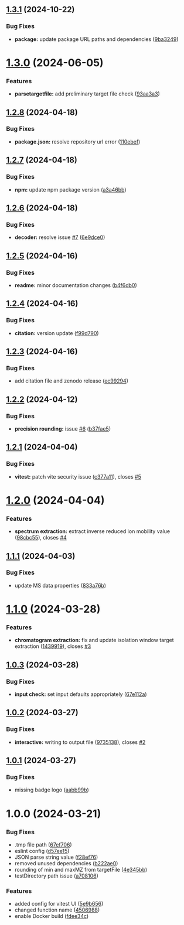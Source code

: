 ## [1.3.1](https://github.com/vimalnathnambiar/exfilms/compare/v1.3.0...v1.3.1) (2024-10-22)


### Bug Fixes

* **package:** update package URL paths and dependencies ([9ba3249](https://github.com/vimalnathnambiar/exfilms/commit/9ba3249564542eb8f05eeab38f3232e17ae2e40a))

# [1.3.0](https://github.com/vmalnathnambiar/exfilms/compare/v1.2.8...v1.3.0) (2024-06-05)


### Features

* **parsetargetfile:** add preliminary target file check ([93aa3a3](https://github.com/vmalnathnambiar/exfilms/commit/93aa3a306cf550e05363ab0d9313ff93291cbc65))

## [1.2.8](https://github.com/vmalnathnambiar/exfilms/compare/v1.2.7...v1.2.8) (2024-04-18)


### Bug Fixes

* **package.json:** resolve repository url error ([110ebef](https://github.com/vmalnathnambiar/exfilms/commit/110ebef8e7e643b3c3d241b221761dc8cbaf8c00))

## [1.2.7](https://github.com/vmalnathnambiar/exfilms/compare/v1.2.6...v1.2.7) (2024-04-18)


### Bug Fixes

* **npm:** update npm package version ([a3a46bb](https://github.com/vmalnathnambiar/exfilms/commit/a3a46bb46d7132f67ac88546e0c4913f7d0e95c1))

## [1.2.6](https://github.com/vmalnathnambiar/exfilms/compare/v1.2.5...v1.2.6) (2024-04-18)


### Bug Fixes

* **decoder:** resolve issue [#7](https://github.com/vmalnathnambiar/exfilms/issues/7) ([6e9dce0](https://github.com/vmalnathnambiar/exfilms/commit/6e9dce0b2ee41cbd978248976cbf5d3ec4001109))

## [1.2.5](https://github.com/vmalnathnambiar/exfilms/compare/v1.2.4...v1.2.5) (2024-04-16)


### Bug Fixes

* **readme:** minor documentation changes ([b4f6db0](https://github.com/vmalnathnambiar/exfilms/commit/b4f6db0058991e4f899fbd094c878ab53e6ec11c))

## [1.2.4](https://github.com/vmalnathnambiar/exfilms/compare/v1.2.3...v1.2.4) (2024-04-16)


### Bug Fixes

* **citation:** version update ([f99d790](https://github.com/vmalnathnambiar/exfilms/commit/f99d790ba9473952f3eb1fc18ed2e6569f80f4ed))

## [1.2.3](https://github.com/vmalnathnambiar/exfilms/compare/v1.2.2...v1.2.3) (2024-04-16)


### Bug Fixes

* add citation file and zenodo release ([ec99294](https://github.com/vmalnathnambiar/exfilms/commit/ec99294cdfaaf77e032fcca20d7977d202fc7f90))

## [1.2.2](https://github.com/vmalnathnambiar/exfilms/compare/v1.2.1...v1.2.2) (2024-04-12)


### Bug Fixes

* **precision rounding:** issue [#6](https://github.com/vmalnathnambiar/exfilms/issues/6) ([b37fae5](https://github.com/vmalnathnambiar/exfilms/commit/b37fae59e566e49a50b2f19c418eb3e0a2a559d7))

## [1.2.1](https://github.com/vmalnathnambiar/exfilms/compare/v1.2.0...v1.2.1) (2024-04-04)


### Bug Fixes

* **vitest:** patch vite security issue ([c377a11](https://github.com/vmalnathnambiar/exfilms/commit/c377a1130d86066cf5ad53112abf4849e1122fcd)), closes [#5](https://github.com/vmalnathnambiar/exfilms/issues/5)

# [1.2.0](https://github.com/vmalnathnambiar/exfilms/compare/v1.1.1...v1.2.0) (2024-04-04)


### Features

* **spectrum extraction:** extract inverse reduced ion mobility value ([98cbc55](https://github.com/vmalnathnambiar/exfilms/commit/98cbc551ff1f7f018da13bd80067a4edb196d7a2)), closes [#4](https://github.com/vmalnathnambiar/exfilms/issues/4)

## [1.1.1](https://github.com/vmalnathnambiar/exfilms/compare/v1.1.0...v1.1.1) (2024-04-03)


### Bug Fixes

* update MS data properties ([833a76b](https://github.com/vmalnathnambiar/exfilms/commit/833a76b3733f933132825dc937db3d482366a91c))

# [1.1.0](https://github.com/vmalnathnambiar/exfilms/compare/v1.0.3...v1.1.0) (2024-03-28)


### Features

* **chromatogram extraction:** fix and update isolation window target extraction ([1439919](https://github.com/vmalnathnambiar/exfilms/commit/14399197fdc7e82bb2bc3064480de9e402cd02b7)), closes [#3](https://github.com/vmalnathnambiar/exfilms/issues/3)

## [1.0.3](https://github.com/vmalnathnambiar/exfilms/compare/v1.0.2...v1.0.3) (2024-03-28)


### Bug Fixes

* **input check:** set input defaults appropriately ([67e112a](https://github.com/vmalnathnambiar/exfilms/commit/67e112a3801d4e4d6b190907f96d4b274b265fb8))

## [1.0.2](https://github.com/vmalnathnambiar/exfilms/compare/v1.0.1...v1.0.2) (2024-03-27)


### Bug Fixes

* **interactive:** writing to output file ([9735138](https://github.com/vmalnathnambiar/exfilms/commit/97351388bb67c2e0bd2a290fb6ae10760648fae1)), closes [#2](https://github.com/vmalnathnambiar/exfilms/issues/2)

## [1.0.1](https://github.com/vmalnathnambiar/exfilms/compare/v1.0.0...v1.0.1) (2024-03-27)


### Bug Fixes

* missing badge logo ([aabb99b](https://github.com/vmalnathnambiar/exfilms/commit/aabb99b948b01a4de9e68a9c04d87c69c50743ba))

# 1.0.0 (2024-03-21)


### Bug Fixes

* .tmp file path ([67ef706](https://github.com/vmalnathnambiar/exfilms/commit/67ef7068f036195c41638eaad3f864fffeb5e1b3))
* eslint config ([d57ee15](https://github.com/vmalnathnambiar/exfilms/commit/d57ee15bf9ea13bc714756d37208366fb20e8b70))
* JSON parse string value ([f28ef76](https://github.com/vmalnathnambiar/exfilms/commit/f28ef76ca8d5a7aa2a344df7399972378d2f69b1))
* removed unused dependencies ([b222ae0](https://github.com/vmalnathnambiar/exfilms/commit/b222ae096c99e87eee9b311ff18d147ee51962f9))
* rounding of min and maxMZ from targetFile ([4e345bb](https://github.com/vmalnathnambiar/exfilms/commit/4e345bb4a0631b60d8db13723218c77bcc16b37b))
* testDirectory path issue ([a708106](https://github.com/vmalnathnambiar/exfilms/commit/a708106efda3734178d6de880e4fcf9ab26051a5))


### Features

* added config for vitest UI ([5e9b656](https://github.com/vmalnathnambiar/exfilms/commit/5e9b656241242711ec03dd8a8c0efc769916fd5b))
* changed function name ([4506988](https://github.com/vmalnathnambiar/exfilms/commit/45069884267e2437ea9bdace43483681ee586301))
* enable Docker build ([fdee34c](https://github.com/vmalnathnambiar/exfilms/commit/fdee34c7c0664182548063b5c27f4c6986d075a7))
